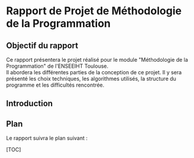 # Rapport de Projet de Méthodologie de la Programmation

## Objectif du rapport 

Ce rapport présentera le projet réalisé pour le module "Méthodologie de la Programmation" de l'ENSEEIHT Toulouse.   
Il  abordera les différentes parties de la conception de ce projet. Il y sera présenté les choix techniques, les algorithmes utilisés, la structure du programme et les difficultés rencontrée.

## Introduction 

## Plan 

Le rapport suivra le plan suivant : 


[TOC]
<!--stackedit_data:
eyJoaXN0b3J5IjpbODY4MTc3NzgzLDc4NjcwNTIxMV19
-->